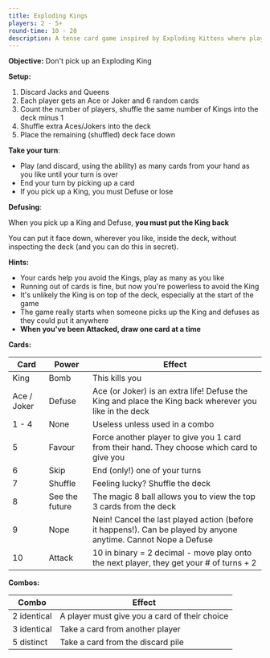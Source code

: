 ```yaml
---
title: Exploding Kings
players: 2 - 5+
round-time: 10 - 20
description: A tense card game inspired by Exploding Kittens where players draw cards while trying to avoid the Exploding Kings, using special cards to peek, skip, or defuse explosions.
---
```


**Objective:** Don't pick up an Exploding King

**Setup:**

1. Discard Jacks and Queens
2. Each player gets an Ace or Joker and 6 random cards
3. Count the number of players, shuffle the same number of Kings into the deck minus 1
4. Shuffle extra Aces/Jokers into the deck
5. Place the remaining (shuffled) deck face down

**Take your turn**:

- Play (and discard, using the ability) as many cards from your hand as you like until your turn is over
- End your turn by picking up a card
- If you pick up a King, you must Defuse or lose

**Defusing**:

When you pick up a King and Defuse, **you must put the King back**

You can put it face down, wherever you like, inside the deck, without inspecting the deck (and you can do this in secret).

**Hints:**

- Your cards help you avoid the Kings, play as many as you like
- Running out of cards is fine, but now you're powerless to avoid the King
- It's unlikely the King is on top of the deck, especially at the start of the game
- The game really starts when someone picks up the King and defuses as they could put it anywhere
- **When you've been Attacked, draw one card at a time**

<!--split-->

**Cards:**

| Card        | Power          | Effect                                                                                                          |
|-------------|----------------|-----------------------------------------------------------------------------------------------------------------|
| King        | Bomb           | This kills you                                                                                                  |
| Ace / Joker | Defuse         | Ace (or Joker) is an extra life! Defuse the King and place the King back wherever you like in the deck          |
| 1 - 4       | None           | Useless unless used in a combo                                                                                  |
| 5           | Favour         | Force another player to give you 1 card from their hand. They choose which card to give you                     |
| 6           | Skip           | End (only!) one of your turns                                                                                   |
| 7           | Shuffle        | Feeling lucky? Shuffle the deck                                                                                 |
| 8           | See the future | The magic 8 ball allows you to view the top 3 cards from the deck                                               |
| 9           | Nope           | Nein! Cancel the last played action (before it happens!). Can be played by anyone anytime. Cannot Nope a Defuse |
| 10          | Attack         | 10 in binary = 2 decimal - move play onto the next player, they get your # of turns + 2                         |

**Combos:**

| Combo       | Effect                                        |
|-------------|-----------------------------------------------|
| 2 identical | A player must give you a card of their choice |
| 3 identical | Take a card from another player               |
| 5 distinct  | Take a card from the discard pile             |
